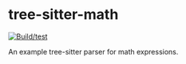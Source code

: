 # tree-sitter-math

[![Build/test](https://github.com/DerekStride/tree-sitter-math/actions/workflows/ci.yml/badge.svg)](https://github.com/DerekStride/tree-sitter-math/actions/workflows/ci.yml)

An example tree-sitter parser for math expressions.
